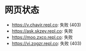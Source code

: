 # 网页状态
- https://v.chavir.repl.co: 失败 (403)
- https://ask.skzey.repl.co: 失败
- https://moo.zxco.repl.co: 失败
- https://vi.zogzr.repl.co: 失败 (403)
